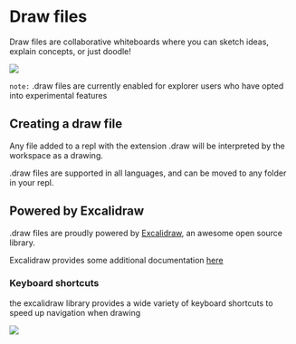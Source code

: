 # Draw files
Draw files are collaborative whiteboards where you can sketch ideas, explain concepts, or just doodle!

<img
  src="/images/repls/draw-example.png"
/>


`note:` .draw files are currently enabled for explorer users who have opted into experimental features


## Creating a draw file
Any file added to a repl with the extension .draw will be interpreted by the workspace as a drawing. 

.draw files are supported in all languages, and can be moved to any folder in your repl.

## Powered by Excalidraw
.draw files are proudly powered by [Excalidraw](https://github.com/excalidraw/excalidraw), an awesome open source library.

Excalidraw provides some additional documentation [here](https://github.com/excalidraw/excalidraw#documentation)

### Keyboard shortcuts
the excalidraw library provides a wide variety of keyboard shortcuts to speed up navigation when drawing


<img
  src="/images/repls/excalidraw-shortcuts.png"
/>
